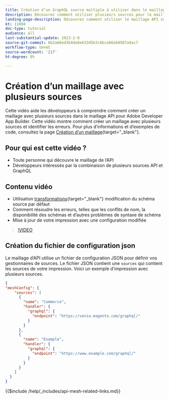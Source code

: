 ```yaml
---
title: Création d’un GraphQL source multiple à utiliser dans le maillage API
description: Découvrez comment utiliser plusieurs sources pour le maillage API sur Adobe Commerce et [!DNL Adobe App Builder]. Découvrez les erreurs courantes et comment les résoudre.
landing-page-description: Découvrez comment utiliser le maillage API sur Adobe Commerce et [!DNL Adobe App Builder]. Découvrez comment créer un message comportant plusieurs sources et comment résoudre certaines erreurs courantes.
kt: 11804
doc-type: tutorial
audience: all
last-substantial-update: 2023-2-8
source-git-commit: 6b2a66ed3b4de8e633d5b3c6bce86eb0507a9ac7
workflow-type: tm+mt
source-wordcount: '217'
ht-degree: 0%

---
```


# Création d’un maillage avec plusieurs sources

Cette vidéo aide les développeurs à comprendre comment créer un maillage avec plusieurs sources dans le maillage API pour Adobe Developer App Builder. Cette vidéo montre comment créer un maillage avec plusieurs sources et identifier les erreurs. Pour plus d’informations et d’exemples de code, consultez la page [Création d’un maillage](https://developer.adobe.com/graphql-mesh-gateway/gateway/create-mesh/#create-a-mesh-1){target="_blank"}.

## Pour qui est cette vidéo ?

* Toute personne qui découvre le maillage de l’API
* Développeurs intéressés par la combinaison de plusieurs sources API et GraphQL

## Contenu vidéo

* Utilisation [transformations](https://developer.adobe.com/graphql-mesh-gateway/gateway/transforms/){target="_blank"} modification du schéma source par défaut
* Comment résoudre les erreurs, telles que les conflits de nom, la disponibilité des schémas et d’autres problèmes de syntaxe de schéma
* Mise à jour de votre impression avec une configuration modifiée

>[!VIDEO](https://video.tv.adobe.com/v/3414125)

## Création du fichier de configuration json

Le maillage d’API utilise un fichier de configuration JSON pour définir vos gestionnaires de sources. Le fichier JSON contient une `sources` qui contient les sources de votre impression. Voici un exemple d’impression avec plusieurs sources.

```json
{
"meshConfig": {
    "sources": [
      {
        "name": "Commerce",
        "handler": {
          "graphql": {
            "endpoint": "https://venia.magento.com/graphql/"
          }
        }
      },
      {
        "name": "Example",
        "handler": {
          "graphql": {
            "endpoint": "https://www.example.com/graphql/"
          }
        }
      }
    ]
  }
}
```

{{$include /help/_includes/api-mesh-related-links.md}}
